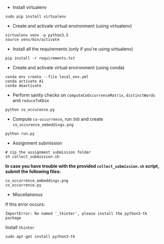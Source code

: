 - Install virtualenv
```
sudo pip install virtualenv 
```

- Create and activate virtual environment (using virtualenv)
```
virtualenv venv -p python3.5
source venv/bin/activate
```

- Install all the requirements (only if you're using virtualenv)
```
pip install -r requirements.txt
```

- Create and activate virtual environment (using conda)
```
conda env create --file local_env.yml
conda activate A1
conda deactivate
```

- Perform sanity checks on `computeCoOccurrenceMatrix`, `distinctWords` and `reduceToKDim`
```
python co_occurence.py
```

- Compute `co-occurrence`, run `SVD` and create `co_occurence_embeddings.png`
```
python run.py
```

- Assignment submission
```
# zip the assignment submission folder
sh collect_submission.sh
```
**In case you have trouble with the provided `collect_submission.sh` script, submit the following files:**
```
co_occurrence_embeddings.png
co_occurrence.py
```

- Miscellaneous

If this error occurs:
```
ImportError: No named '_tkinter', please install the python3-tk package
```
Install `tkinter`
```
sudo apt-get install python3-tk
```
